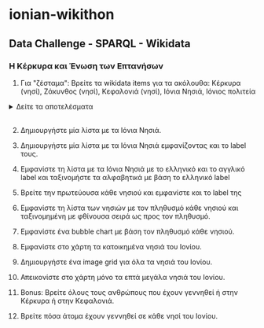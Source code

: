 # ionian-wikithon

## Data Challenge - SPARQL - Wikidata
### Η Κέρκυρα και Ένωση των Επτανήσων

1. Για "ζέσταμα": Βρείτε τα wikidata items για τα ακόλουθα: Κέρκυρα (νησί), Ζάκυνθος (νησί), Κεφαλονιά (νησί), Ιόνια Νησιά, Ιόνιος πολιτεία

  <details>
  <summary>Δείτε τα αποτελέσματα </summary>
    <code>
      <ul>
        <li>island (Q23442)</li>
        <li>instance of (P31)</li>
        <li>part of (P361)</li>
        <li>Corfu (Q121378) - Greek island in the Ionian Sea</li>
        <li>Zakynthos (Q144880) - Greek island in the Ionian Sea</li>
        <li>Kefalonia (Q178488) - Greek island in the Ionian Sea</li>
        <li>Ionian Islands (Q170295) - group of islands in the Ionian Sea</li>
        <li>United States of the Ionian Islands (Q1063498)</li>
      <ul>
    </code>
  </details>
  <br/>
  
2. Δημιουργήστε μία λίστα με τα Ιόνια Νησιά.

3. Δημιουργήστε μία λίστα με τα Ιόνια Νησιά εμφανίζοντας και το label τους.

4. Εμφανίστε τη λίστα με τα Ιόνια Νησιά με το ελληνικό και το αγγλικό label και ταξινομήστε τα αλφαβητικά με βάση το ελληνικό label

5. Βρείτε την πρωτεύουσα κάθε νησιού και εμφανίστε και το label της

6. Εμφανίστε τη λίστα των νησιών με τον πληθυσμό κάθε νησιού και ταξινομημένη με φθίνουσα σειρά ως προς τον πληθυσμό.

7. Εμφανίστε ένα bubble chart με βάση τον πληθυσμό κάθε νησιού.

8. Εμφανίστε στο χάρτη τα κατοικημένα νησιά του Ιονίου.

9. Δημιουργήστε ένα image grid για όλα τα νησιά του Ιονίου.

10. Απεικονίστε στο χάρτη μόνο τα επτά μεγάλα νησιά του Ιονίου.

11. Bonus: Βρείτε όλους τους ανθρώπους που έχουν γεννηθεί ή στην Κέρκυρα ή στην Κεφαλονιά.

12. Βρείτε πόσα άτομα έχουν γεννηθεί σε κάθε νησί του Ιονίου.
